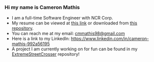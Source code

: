 ### Hi my name is Cameron Mathis

- I am a full-time Software Engineer with NCR Corp.
- My resume can be viewed at [this link](https://cameronmathis.github.io/Resume/) or downloaded from [this repository](https://github.com/cameronmathis/Resume).
- You can reach me at my email: cmmathis98@gmail.com
- Here is a link to my LinkedIn: https://www.linkedin.com/in/cameron-mathis-992a56195
- A project I am currently working on for fun can be found in my [ExtremeStreetCrosser](https://github.com/cameronmathis/ExtremeStreetCrosser) repository!
